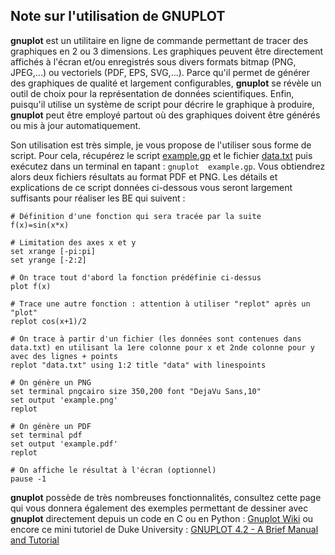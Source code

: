 Note sur l'utilisation de GNUPLOT
------------------------------------

**gnuplot** est un utilitaire en ligne de commande permettant de tracer des graphiques en 2 ou 3 dimensions. Les graphiques peuvent être directement affichés à l'écran et/ou enregistrés sous divers formats bitmap (PNG, JPEG,...) ou vectoriels (PDF, EPS, SVG,...). Parce qu'il permet de générer des graphiques de qualité et largement configurables, **gnuplot** se révèle un outil de choix pour la représentation de données scientifiques. Enfin, puisqu'il utilise un système de script pour décrire le graphique à produire, **gnuplot** peut être employé partout où des graphiques doivent être générés ou mis à jour automatiquement.

Son utilisation est très simple, je vous propose de l'utiliser sous forme de script. Pour cela, récupérez le script [example.gp](data/example.gp) et le fichier [data.txt](data/data.txt) puis exécutez dans un terminal en tapant : `gnuplot  example.gp`. Vous obtiendrez alors deux fichiers résultats au format PDF et PNG. Les détails et explications de ce script données ci-dessous vous seront largement suffisants pour réaliser les BE qui suivent :

```
# Définition d'une fonction qui sera tracée par la suite
f(x)=sin(x*x)
 
# Limitation des axes x et y
set xrange [-pi:pi]
set yrange [-2:2]
 
# On trace tout d'abord la fonction prédéfinie ci-dessus
plot f(x)

# Trace une autre fonction : attention à utiliser "replot" après un "plot"
replot cos(x+1)/2

# On trace à partir d'un fichier (les données sont contenues dans data.txt) en utilisant la 1ere colonne pour x et 2nde colonne pour y avec des lignes + points
replot "data.txt" using 1:2 title "data" with linespoints

# On génère un PNG
set terminal pngcairo size 350,200 font "DejaVu Sans,10"
set output 'example.png'
replot

# On génère un PDF
set terminal pdf
set output 'example.pdf'
replot

# On affiche le résultat à l'écran (optionnel)
pause -1
```

**gnuplot** possède de très nombreuses fonctionnalités, consultez cette page qui vous donnera également des exemples permettant de dessiner avec **gnuplot** directement depuis un code en C ou en Python : [Gnuplot Wiki](https://doc.ubuntu-fr.org/gnuplot) ou encore ce mini tutoriel de Duke University : [GNUPLOT 4.2 - A Brief Manual and Tutorial](https://people.duke.edu/~hpgavin/gnuplot.html)

</body>
</html>